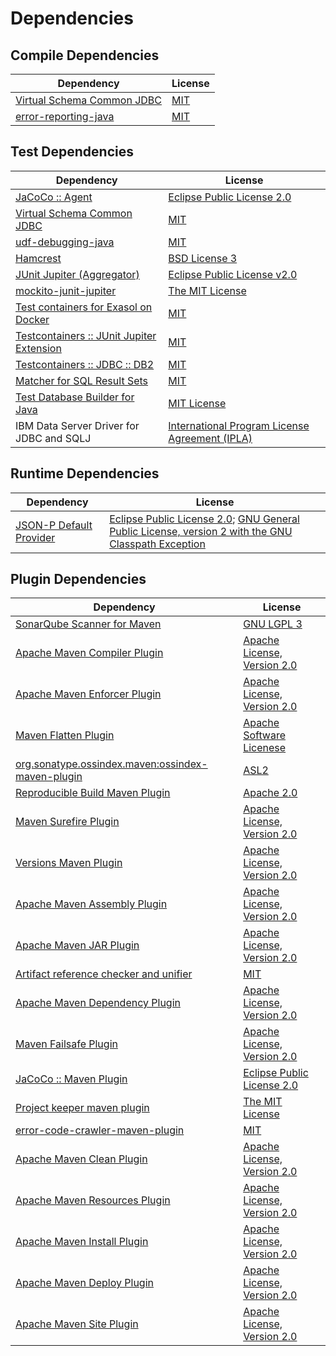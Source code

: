 <!-- @formatter:off -->
# Dependencies

## Compile Dependencies

| Dependency                      | License  |
| ------------------------------- | -------- |
| [Virtual Schema Common JDBC][0] | [MIT][1] |
| [error-reporting-java][2]       | [MIT][1] |

## Test Dependencies

| Dependency                                      | License                                              |
| ----------------------------------------------- | ---------------------------------------------------- |
| [JaCoCo :: Agent][4]                            | [Eclipse Public License 2.0][5]                      |
| [Virtual Schema Common JDBC][0]                 | [MIT][1]                                             |
| [udf-debugging-java][8]                         | [MIT][1]                                             |
| [Hamcrest][10]                                  | [BSD License 3][11]                                  |
| [JUnit Jupiter (Aggregator)][12]                | [Eclipse Public License v2.0][13]                    |
| [mockito-junit-jupiter][14]                     | [The MIT License][15]                                |
| [Test containers for Exasol on Docker][16]      | [MIT][1]                                             |
| [Testcontainers :: JUnit Jupiter Extension][18] | [MIT][19]                                            |
| [Testcontainers :: JDBC :: DB2][18]             | [MIT][19]                                            |
| [Matcher for SQL Result Sets][22]               | [MIT][1]                                             |
| [Test Database Builder for Java][24]            | [MIT License][25]                                    |
| IBM Data Server Driver for JDBC and SQLJ        | [International Program License Agreement (IPLA)][26] |

## Runtime Dependencies

| Dependency                    | License                                                                                                        |
| ----------------------------- | -------------------------------------------------------------------------------------------------------------- |
| [JSON-P Default Provider][27] | [Eclipse Public License 2.0][28]; [GNU General Public License, version 2 with the GNU Classpath Exception][29] |

## Plugin Dependencies

| Dependency                                              | License                           |
| ------------------------------------------------------- | --------------------------------- |
| [SonarQube Scanner for Maven][30]                       | [GNU LGPL 3][31]                  |
| [Apache Maven Compiler Plugin][32]                      | [Apache License, Version 2.0][33] |
| [Apache Maven Enforcer Plugin][34]                      | [Apache License, Version 2.0][33] |
| [Maven Flatten Plugin][36]                              | [Apache Software Licenese][37]    |
| [org.sonatype.ossindex.maven:ossindex-maven-plugin][38] | [ASL2][37]                        |
| [Reproducible Build Maven Plugin][40]                   | [Apache 2.0][37]                  |
| [Maven Surefire Plugin][42]                             | [Apache License, Version 2.0][33] |
| [Versions Maven Plugin][44]                             | [Apache License, Version 2.0][33] |
| [Apache Maven Assembly Plugin][46]                      | [Apache License, Version 2.0][33] |
| [Apache Maven JAR Plugin][48]                           | [Apache License, Version 2.0][33] |
| [Artifact reference checker and unifier][50]            | [MIT][1]                          |
| [Apache Maven Dependency Plugin][52]                    | [Apache License, Version 2.0][33] |
| [Maven Failsafe Plugin][54]                             | [Apache License, Version 2.0][33] |
| [JaCoCo :: Maven Plugin][56]                            | [Eclipse Public License 2.0][5]   |
| [Project keeper maven plugin][58]                       | [The MIT License][59]             |
| [error-code-crawler-maven-plugin][60]                   | [MIT][1]                          |
| [Apache Maven Clean Plugin][62]                         | [Apache License, Version 2.0][33] |
| [Apache Maven Resources Plugin][64]                     | [Apache License, Version 2.0][33] |
| [Apache Maven Install Plugin][66]                       | [Apache License, Version 2.0][37] |
| [Apache Maven Deploy Plugin][68]                        | [Apache License, Version 2.0][37] |
| [Apache Maven Site Plugin][70]                          | [Apache License, Version 2.0][33] |

[4]: https://www.eclemma.org/jacoco/index.html
[2]: https://github.com/exasol/error-reporting-java
[24]: https://github.com/exasol/test-db-builder-java/
[37]: http://www.apache.org/licenses/LICENSE-2.0.txt
[42]: https://maven.apache.org/surefire/maven-surefire-plugin/
[26]: https://www-40.ibm.com/software/sla/sladb.nsf/lilookup/1024954E51C94B03002587A4003CB520?OpenDocument
[1]: https://opensource.org/licenses/MIT
[14]: https://github.com/mockito/mockito
[54]: https://maven.apache.org/surefire/maven-failsafe-plugin/
[44]: http://www.mojohaus.org/versions-maven-plugin/
[58]: https://github.com/exasol/project-keeper/
[11]: http://opensource.org/licenses/BSD-3-Clause
[32]: https://maven.apache.org/plugins/maven-compiler-plugin/
[19]: http://opensource.org/licenses/MIT
[64]: https://maven.apache.org/plugins/maven-resources-plugin/
[0]: https://github.com/exasol/virtual-schema-common-jdbc
[25]: https://github.com/exasol/test-db-builder-java/blob/main/LICENSE
[62]: https://maven.apache.org/plugins/maven-clean-plugin/
[5]: https://www.eclipse.org/legal/epl-2.0/
[31]: http://www.gnu.org/licenses/lgpl.txt
[16]: https://github.com/exasol/exasol-testcontainers
[56]: https://www.jacoco.org/jacoco/trunk/doc/maven.html
[15]: https://github.com/mockito/mockito/blob/main/LICENSE
[22]: https://github.com/exasol/hamcrest-resultset-matcher
[40]: http://zlika.github.io/reproducible-build-maven-plugin
[52]: https://maven.apache.org/plugins/maven-dependency-plugin/
[59]: https://github.com/exasol/project-keeper/blob/main/LICENSE
[70]: https://maven.apache.org/plugins/maven-site-plugin/
[28]: https://projects.eclipse.org/license/epl-2.0
[30]: http://sonarsource.github.io/sonar-scanner-maven/
[33]: https://www.apache.org/licenses/LICENSE-2.0.txt
[34]: https://maven.apache.org/enforcer/maven-enforcer-plugin/
[8]: https://github.com/exasol/udf-debugging-java/
[13]: https://www.eclipse.org/legal/epl-v20.html
[66]: http://maven.apache.org/plugins/maven-install-plugin/
[12]: https://junit.org/junit5/
[38]: https://sonatype.github.io/ossindex-maven/maven-plugin/
[18]: https://testcontainers.org
[36]: https://www.mojohaus.org/flatten-maven-plugin/flatten-maven-plugin
[27]: https://github.com/eclipse-ee4j/jsonp
[10]: http://hamcrest.org/JavaHamcrest/
[29]: https://projects.eclipse.org/license/secondary-gpl-2.0-cp
[68]: http://maven.apache.org/plugins/maven-deploy-plugin/
[50]: https://github.com/exasol/artifact-reference-checker-maven-plugin
[60]: https://github.com/exasol/error-code-crawler-maven-plugin
[48]: https://maven.apache.org/plugins/maven-jar-plugin/
[46]: https://maven.apache.org/plugins/maven-assembly-plugin/
